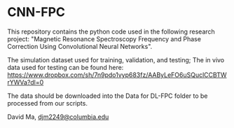 # CNN-FPC

This repository contains the python code used in the following research project: "Magnetic Resonance Spectroscopy Frequency and Phase Correction Using Convolutional Neural Networks".

The simulation dataset used for training, validation, and testing; The in vivo data used for testing can be found here: https://www.dropbox.com/sh/7n9pdo1vyp683fz/AAByLeFO6uSQuclCCBTWrYWVa?dl=0 

The data should be downloaded into the Data for DL-FPC folder to be processed from our scripts. 

David Ma, djm2249@columbia.edu
